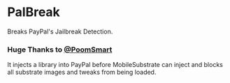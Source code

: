 # PalBreak
Breaks PayPal's Jailbreak Detection.

### Huge Thanks to [@PoomSmart](https://twitter.com/PoomSmart)

It injects a library into PayPal before MobileSubstrate can inject and blocks all substrate images and tweaks from being loaded.
